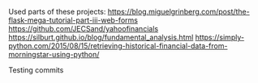 
Used parts of these projects:
https://blog.miguelgrinberg.com/post/the-flask-mega-tutorial-part-iii-web-forms
https://github.com/JECSand/yahoofinancials
https://silburt.github.io/blog/fundamental_analysis.html
https://simply-python.com/2015/08/15/retrieving-historical-financial-data-from-morningstar-using-python/

Testing commits